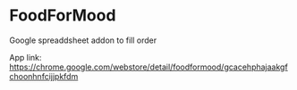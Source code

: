 # FoodForMood
Google spreaddsheet addon to fill order

App link: https://chrome.google.com/webstore/detail/foodformood/gcacehphajaakgfchoonhnfcijjpkfdm
